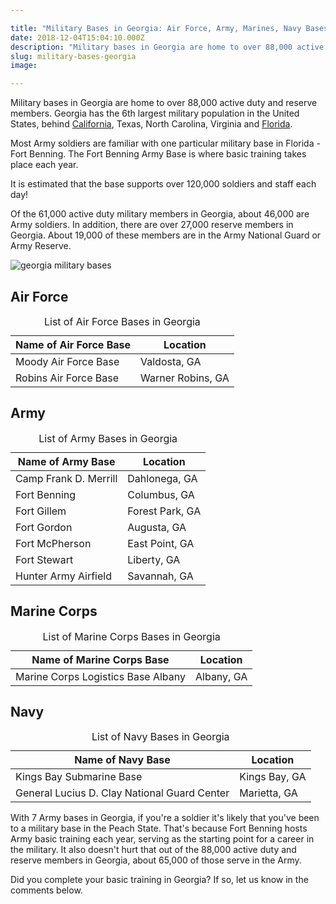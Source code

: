 ```yaml
---

title: "Military Bases in Georgia: Air Force, Army, Marines, Navy Bases"
date: 2018-12-04T15:04:10.000Z
description: "Military bases in Georgia are home to over 88,000 active duty and reserve members. Georgia has the 6th largest military population thanks to Fort Benning."
slug: military-bases-georgia
image:

---
```


Military bases in Georgia are home to over 88,000 active duty and reserve members. Georgia has the 6th largest military population in the United States, behind <a href="http://www.hcdmag.com/military-bases-california/">California</a>, Texas, North Carolina, Virginia and <a href="http://www.hcdmag.com/military-bases-florida/">Florida</a>.

Most Army soldiers are familiar with one particular military base in Florida - Fort Benning. The Fort Benning Army Base is where basic training takes place each year. 

It is estimated that the base supports over 120,000 soldiers and staff each day!

Of the 61,000 active duty military members in Georgia, about 46,000 are Army soldiers. In addition, there are over 27,000 reserve members in Georgia. About 19,000 of these members are in the Army National Guard or Army Reserve.

<img src="/img/georgia_military_bases.jpg" alt="georgia military bases" />

<h2>Air Force</h2>

<table class="specsleft">
<caption>List of Air Force Bases in Georgia</caption>
<thead>
<tr>
<th><strong>Name of Air Force Base</strong></th>
<th><strong>Location</strong></th>
</tr>
</thead>
<tbody>
<tr>
<td>Moody Air Force Base</td>
<td>Valdosta, GA</td>
</tr>
<tr>
<td>Robins Air Force Base</td>
<td>Warner Robins, GA</td>
</tr>
</tbody>
</table>

<h2>Army</h2>

<table class="specsleft">
<caption>List of Army Bases in Georgia</caption>
<thead>
<tr>
<th><strong>Name of Army Base</strong></th>
<th><strong>Location</strong></th>
</tr>
</thead>
<tbody>
<tr>
<td>Camp Frank D. Merrill</td>
<td>Dahlonega, GA</td>
</tr>
<tr>
<td>Fort Benning</td>
<td>Columbus, GA</td>
</tr>
<tr>
<td>Fort Gillem</td>
<td>Forest Park, GA</td>
</tr>
<tr>
<td>Fort Gordon</td>
<td>Augusta, GA</td>
</tr>
<tr>
<td>Fort McPherson</td>
<td>East Point, GA</td>
</tr>
<tr>
<td>Fort Stewart</td>
<td>Liberty, GA</td>
</tr>
<tr>
<td>Hunter Army Airfield</td>
<td>Savannah, GA</td>
</tr>
</tbody>
</table>

<h2>Marine Corps</h2>

<table class="specsleft">
<caption>List of Marine Corps Bases in Georgia</caption>
<thead>
<tr>
<th><strong>Name of Marine Corps Base</strong></th>
<th><strong>Location</strong></th>
</tr>
</thead>
<tbody>
<tr>
<td>Marine Corps Logistics Base Albany</td>
<td>Albany, GA</td>
</tr>
</tbody>
</table>

<h2>Navy</h2>

<table class="specsleft">
<caption>List of Navy Bases in Georgia</caption>
<thead>
<tr>
<th><strong>Name of Navy Base</strong></th>
<th><strong>Location</strong></th>
</tr>
</thead>
<tbody>
<tr>
<td>Kings Bay Submarine Base</td>
<td>Kings Bay, GA</td>
</tr>
<tr>
<td>General Lucius D. Clay National Guard Center</td>
<td>Marietta, GA</td>
</tr>
</tbody>
</table>

With 7 Army bases in Georgia, if you're a soldier it's likely that you've been to a military base in the Peach State. That's because Fort Benning hosts Army basic training each year, serving as the starting point for a career in the military. It also doesn't hurt that out of the 88,000 active duty and reserve members in Georgia, about 65,000 of those serve in the Army.

Did you complete your basic training in Georgia? If so, let us know in the comments below.
